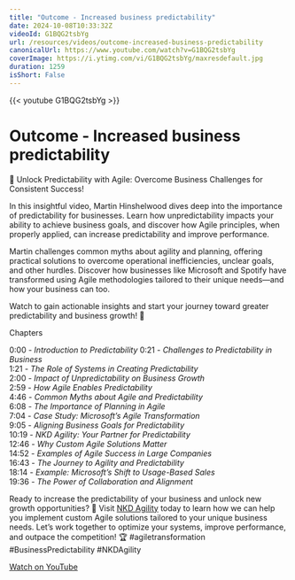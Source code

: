 ```yaml
---
title: "Outcome - Increased business predictability"
date: 2024-10-08T10:33:32Z
videoId: G1BQG2tsbYg
url: /resources/videos/outcome-increased-business-predictability
canonicalUrl: https://www.youtube.com/watch?v=G1BQG2tsbYg
coverImage: https://i.ytimg.com/vi/G1BQG2tsbYg/maxresdefault.jpg
duration: 1259
isShort: False
---
```


{{< youtube G1BQG2tsbYg >}}

# Outcome - Increased business predictability

🚀 Unlock Predictability with Agile: Overcome Business Challenges for Consistent Success! 

In this insightful video, Martin Hinshelwood dives deep into the importance of predictability for businesses. Learn how unpredictability impacts your ability to achieve business goals, and discover how Agile principles, when properly applied, can increase predictability and improve performance. 

Martin challenges common myths about agility and planning, offering practical solutions to overcome operational inefficiencies, unclear goals, and other hurdles. Discover how businesses like Microsoft and Spotify have transformed using Agile methodologies tailored to their unique needs—and how your business can too. 

Watch to gain actionable insights and start your journey toward greater predictability and business growth! 🎯

Chapters

0:00 - *Introduction to Predictability*
0:21 - *Challenges to Predictability in Business*  
1:21 - *The Role of Systems in Creating Predictability*  
2:00 - *Impact of Unpredictability on Business Growth*  
2:59 - *How Agile Enables Predictability*  
4:46 - *Common Myths about Agile and Predictability*  
6:08 - *The Importance of Planning in Agile*  
7:04 - *Case Study: Microsoft’s Agile Transformation*  
9:05 - *Aligning Business Goals for Predictability*  
10:19 - *NKD Agility: Your Partner for Predictability*  
12:46 - *Why Custom Agile Solutions Matter*  
14:52 - *Examples of Agile Success in Large Companies*  
16:43 - *The Journey to Agility and Predictability*  
18:14 - *Example: Microsoft’s Shift to Usage-Based Sales*  
19:36 - *The Power of Collaboration and Alignment*

Ready to increase the predictability of your business and unlock new growth opportunities? 🌱 Visit [NKD Agility](https://www.nkdagility.com) today to learn how we can help you implement custom Agile solutions tailored to your unique business needs. Let’s work together to optimize your systems, improve performance, and outpace the competition! 🏆 #agiletransformation  #BusinessPredictability #NKDAgility

[Watch on YouTube](https://www.youtube.com/watch?v=G1BQG2tsbYg)
